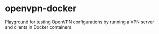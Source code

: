 # openvpn-docker
Playground for testing OpenVPN configurations by running a VPN server and clients in Docker containers
